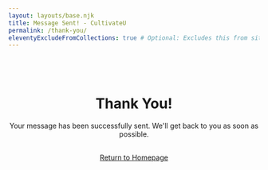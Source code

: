 ```yaml
---
layout: layouts/base.njk
title: Message Sent! - CultivateU
permalink: /thank-you/
eleventyExcludeFromCollections: true # Optional: Excludes this from sitemap or blog collections if you add those later
---
```


<div class="page-content">
    <div class="container" style="text-align: center; padding-top: 40px; padding-bottom: 40px;">
        <h1 class="section-title page-title">Thank You!</h1>
        <p class="page-intro" style="text-align: center;">Your message has been successfully sent. We'll get back to you as soon as possible.</p>
        <p style="margin-top: 30px;">
            <a href="/" class="btn btn-primary">Return to Homepage</a>
        </p>
    </div>
</div>